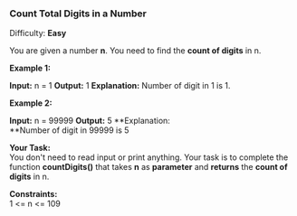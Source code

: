 ### Count Total Digits in a Number

Difficulty: **Easy**

You are given a number **n**. You need to find the **count of digits** in n.

**Example 1:**

**Input:** n = 1
**Output:** 1 **Explanation:** Number of digit in 1 is 1.

**Example 2:**

**Input:** n = 99999
**Output:** 5
**Explanation:  
**Number of digit in 99999 is 5

**Your Task:**  
You don't need to read input or print anything. Your task is to complete the function **countDigits()** that takes **n** as **parameter** and **returns** the **count of digits** in n.

**Constraints:**  
1 <= n <= 109
